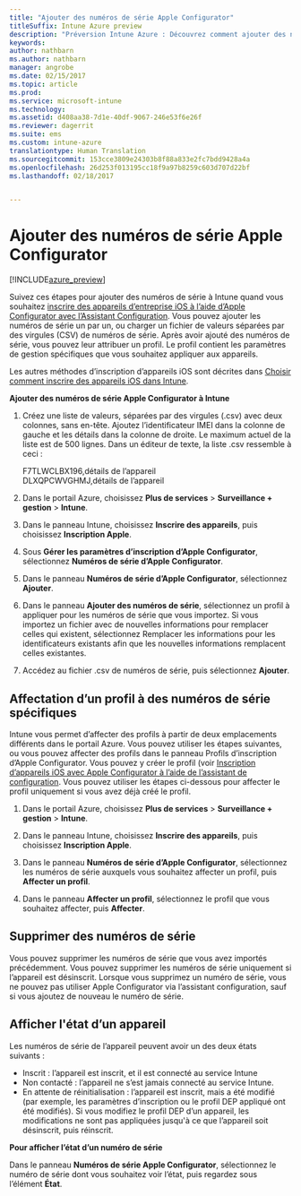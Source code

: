 ```yaml
---
title: "Ajouter des numéros de série Apple Configurator"
titleSuffix: Intune Azure preview
description: "Préversion Intune Azure : Découvrez comment ajouter des numéros de série pour les appareils iOS d’entreprise à l’aide de l’outil Apple Configurator."
keywords: 
author: nathbarn
ms.author: nathbarn
manager: angrobe
ms.date: 02/15/2017
ms.topic: article
ms.prod: 
ms.service: microsoft-intune
ms.technology: 
ms.assetid: d408aa38-7d1e-40df-9067-246e53f6e26f
ms.reviewer: dagerrit
ms.suite: ems
ms.custom: intune-azure
translationtype: Human Translation
ms.sourcegitcommit: 153cce3809e24303b8f88a833e2fc7bdd9428a4a
ms.openlocfilehash: 26d253f013195cc18f9a97b8259c603d707d22bf
ms.lasthandoff: 02/18/2017


---
```


# <a name="add-apple-configurator-serial-numbers"></a>Ajouter des numéros de série Apple Configurator

[!INCLUDE[azure_preview](../includes/azure_preview.md)]

Suivez ces étapes pour ajouter des numéros de série à Intune quand vous souhaitez [inscrire des appareils d’entreprise iOS à l’aide d’Apple Configurator avec l’Assistant Configuration](enroll-ios-devices-with-apple-configurator-and-setup-assistant.md). Vous pouvez ajouter les numéros de série un par un, ou charger un fichier de valeurs séparées par des virgules (CSV) de numéros de série. Après avoir ajouté des numéros de série, vous pouvez leur attribuer un profil. Le profil contient les paramètres de gestion spécifiques que vous souhaitez appliquer aux appareils.

Les autres méthodes d’inscription d’appareils iOS sont décrites dans [Choisir comment inscrire des appareils iOS dans Intune](choose-ios-enrollment-method.md).

**Ajouter des numéros de série Apple Configurator à Intune**

1. Créez une liste de valeurs, séparées par des virgules (.csv) avec deux colonnes, sans en-tête. Ajoutez l’identificateur IMEI dans la colonne de gauche et les détails dans la colonne de droite. Le maximum actuel de la liste est de 500 lignes. Dans un éditeur de texte, la liste .csv ressemble à ceci :

    F7TLWCLBX196,détails de l’appareil</br>
    DLXQPCWVGHMJ,détails de l’appareil

2. Dans le portail Azure, choisissez **Plus de services** > **Surveillance + gestion** > **Intune**.

3.  Dans le panneau Intune, choisissez **Inscrire des appareils**, puis choisissez **Inscription Apple**.

4. Sous **Gérer les paramètres d’inscription d’Apple Configurator**, sélectionnez **Numéros de série d’Apple Configurator**.

5. Dans le panneau **Numéros de série d’Apple Configurator**, sélectionnez **Ajouter**.

6. Dans le panneau **Ajouter des numéros de série**, sélectionnez un profil à appliquer pour les numéros de série que vous importez. Si vous importez un fichier avec de nouvelles informations pour remplacer celles qui existent, sélectionnez Remplacer les informations pour les identificateurs existants afin que les nouvelles informations remplacent celles existantes.

7. Accédez au fichier .csv de numéros de série, puis sélectionnez **Ajouter**.

## <a name="assign-a-profile-to-specific-serial-numbers"></a>Affectation d’un profil à des numéros de série spécifiques

Intune vous permet d’affecter des profils à partir de deux emplacements différents dans le portail Azure. Vous pouvez utiliser les étapes suivantes, ou vous pouvez affecter des profils dans le panneau Profils d’inscription d’Apple Configurator. Vous pouvez y créer le profil (voir [Inscription d’appareils iOS avec Apple Configurator à l’aide de l’assistant de configuration](enroll-ios-devices-with-apple-configurator-and-setup-assistant.md). Vous pouvez utiliser les étapes ci-dessous pour affecter le profil uniquement si vous avez déjà créé le profil.

1. Dans le portail Azure, choisissez **Plus de services** > **Surveillance + gestion** > **Intune**.

2. Dans le panneau Intune, choisissez **Inscrire des appareils**, puis choisissez **Inscription Apple**.

3. Dans le panneau **Numéros de série d’Apple Configurator**, sélectionnez les numéros de série auxquels vous souhaitez affecter un profil, puis **Affecter un profil**.

4. Dans le panneau **Affecter un profil**, sélectionnez le profil que vous souhaitez affecter, puis **Affecter**.

## <a name="delete-serial-numbers"></a>Supprimer des numéros de série
Vous pouvez supprimer les numéros de série que vous avez importés précédemment. Vous pouvez supprimer les numéros de série uniquement si l’appareil est désinscrit. Lorsque vous supprimez un numéro de série, vous ne pouvez pas utiliser Apple Configurator via l’assistant configuration, sauf si vous ajoutez de nouveau le numéro de série.

## <a name="view-the-state-of-a-device"></a>Afficher l'état d’un appareil
Les numéros de série de l’appareil peuvent avoir un des deux états suivants :

- Inscrit : l’appareil est inscrit, et il est connecté au service Intune
- Non contacté : l’appareil ne s’est jamais connecté au service Intune.
- En attente de réinitialisation : l’appareil est inscrit, mais a été modifié (par exemple, les paramètres d’inscription ou le profil DEP appliqué ont été modifiés). Si vous modifiez le profil DEP d’un appareil, les modifications ne sont pas appliquées jusqu'à ce que l’appareil soit désinscrit, puis réinscrit.

**Pour afficher l’état d’un numéro de série**

Dans le panneau **Numéros de série Apple Configurator**, sélectionnez le numéro de série dont vous souhaitez voir l’état, puis regardez sous l’élément **État**.

